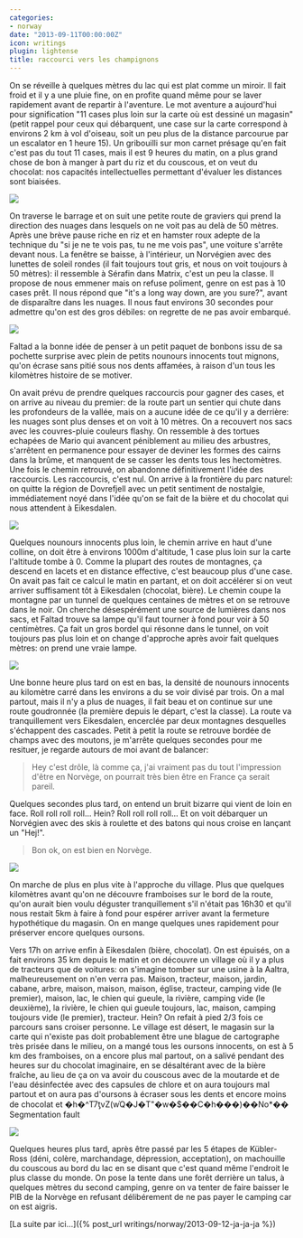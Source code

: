 ```yaml
---
categories:
- norway
date: "2013-09-11T00:00:00Z"
icon: writings
plugin: lightense
title: raccourci vers les champignons
---
```


On se réveille à quelques mètres du lac qui est plat comme un
miroir. Il fait froid et il y a une pluie fine, on en profite quand
même pour se laver rapidement avant de repartir à l'aventure. Le mot
aventure a aujourd'hui pour signification "11 cases plus loin sur la
carte où est dessiné un magasin" (petit rappel pour ceux qui
débarquent, une case sur la carte correspond à environs 2 km à vol
d'oiseau, soit un peu plus de la distance parcourue par un escalator
en 1 heure 15). Un gribouilli sur mon carnet présage qu'en fait c'est
pas du tout 11 cases, mais il est 9 heures du matin, on a plus grand
chose de bon à manger à part du riz et du couscous, et on veut du
chocolat: nos capacités intellectuelles permettant d'évaluer les
distances sont biaisées.

<img src="/public/img/norway/jour6-lac.jpg" data-action="zoom" />

On traverse le barrage et on suit une petite route de graviers qui
prend la direction des nuages dans lesquels on ne voit pas au delà de
50 mètres. Après une brève pause riche en riz et en hamster roux
adepte de la technique du "si je ne te vois pas, tu ne me vois pas",
une voiture s'arrête devant nous. La fenêtre se baisse, à l'intérieur,
un Norvégien avec des lunettes de soleil rondes (il fait toujours tout
gris, et nous on voit toujours à 50 mètres): il ressemble à Sérafin
dans Matrix, c'est un peu la classe. Il propose de nous emmener mais
on refuse poliment, genre on est pas à 10 cases prêt. Il nous répond
que "it's a long way down, are you sure?", avant de disparaître dans
les nuages. Il nous faut environs 30 secondes pour admettre qu'on est
des gros débiles: on regrette de ne pas avoir embarqué.

<img src="/public/img/norway/jour6-cabane.jpg" data-action="zoom" />

Faltad a la bonne idée de penser à un petit paquet de bonbons issu de
sa pochette surprise avec plein de petits nounours innocents tout
mignons, qu'on écrase sans pitié sous nos dents affamées, à raison
d'un tous les kilomètres histoire de se motiver.

On avait prévu de prendre quelques raccourcis pour gagner des cases, et
on arrive au niveau du premier: de la route part un sentier qui
chute dans les profondeurs de la vallée, mais on a aucune idée de ce
qu'il y a derrière: les nuages sont plus denses et on voit à 10
mètres. On a recouvert nos sacs avec les couvres-pluie couleurs
flashy. On ressemble à des tortues echapées de Mario qui avancent
péniblement au milieu des arbustres, s'arrêtent en permanence pour
essayer de deviner les formes des cairns dans la brûme, et manquent de
se casser les dents tous les hectomètres. Une fois le chemin retrouvé,
on abandonne définitivement l'idée des raccourcis. Les raccourcis, c'est
nul. On arrive à la frontière du parc naturel: on quitte la région de
Dovrefjell avec un petit sentiment de nostalgie, immédiatement noyé dans
l'idée qu'on se fait de la bière et du chocolat qui nous attendent à
Eikesdalen.

<img src="/public/img/norway/jour6-shortcut.jpg" data-action="zoom" />

Quelques nounours innocents plus loin, le chemin arrive en haut d'une
colline, on doit être à environs 1000m d'altitude, 1 case plus loin
sur la carte l'altitude tombe à 0. Comme la plupart des routes de
montagnes, ça descend en lacets et en distance effective, c'est
beaucoup plus d'une case. On avait pas fait ce calcul le matin en
partant, et on doit accélérer si on veut arriver suffisament tôt à
Eikesdalen (chocolat, bière). Le chemin coupe la montagne par un
tunnel de quelques centaines de mètres et on se retrouve dans le noir.
On cherche désespérément une source de lumières dans nos sacs, et
Faltad trouve sa lampe qu'il faut tourner à fond pour voir à 50
centimètres. Ça fait un gros bordel qui résonne dans le tunnel, on
voit toujours pas plus loin et on change d'approche après avoir fait
quelques mètres: on prend une vraie lampe.

<img src="/public/img/norway/jour6-topofthepop.jpg" data-action="zoom" />

Une bonne heure plus tard on est en bas, la densité de nounours innocents
au kilomètre carré dans les environs a du se voir divisé par trois. On a
mal partout, mais il n'y a plus de nuages, il fait beau et on continue
sur une route goudronnée (la première depuis le départ, c'est la
classe). La route va tranquillement vers Eikesdalen, encerclée par deux
montagnes desquelles s'échappent des cascades. Petit à petit la route se
retrouve bordée de champs avec des moutons, je m'arrête quelques
secondes pour me resituer, je regarde autours de moi avant de balancer:

> Hey c'est drôle, là comme ça, j'ai vraiment pas du tout
> l'impression d'être en Norvège, on pourrait très bien être en France
> ça serait pareil.

Quelques secondes plus tard, on entend un bruit bizarre qui vient de
loin en face. Roll roll roll roll... Hein? Roll roll roll roll...  Et
on voit débarquer un Norvégien avec des skis à roulette et des batons
qui nous croise en lançant un "Hej!".

> Bon ok, on est bien en Norvège.

<img src="/public/img/norway/jour6-roll.jpg" data-action="zoom" />

On marche de plus en plus vite à l'approche du village. Plus que
quelques kilomètres avant qu'on ne découvre framboises sur le bord de
la route, qu'on aurait bien voulu déguster tranquillement s'il n'était
pas 16h30 et qu'il nous restait 5km à faire à fond pour espérer arriver
avant la fermeture hypothétique du magasin. On en mange quelques unes
rapidement pour préserver encore quelques oursons.

Vers 17h on arrive enfin à Eikesdalen (bière, chocolat). On est
épuisés, on a fait environs 35 km depuis le matin et on découvre un
village où il y a plus de tracteurs que de voitures: on s'imagine
tomber sur une usine à la Aaltra, malheureusement on n'en verra
pas. Maison, tracteur, maison, jardin, cabane, arbre, maison, maison,
maison, église, tracteur, camping vide (le premier), maison, lac, le
chien qui gueule, la rivière, camping vide (le deuxième), la rivière,
le chien qui gueule toujours, lac, maison, camping toujours vide (le
premier), tracteur. Hein? On refait à pied 2/3 fois ce parcours sans
croiser personne. Le village est désert, le magasin sur la carte qui
n'existe pas doit probablement être une blague de cartographe très
prisée dans le milieu, on a mangé tous les oursons innocents, on est à
5 km des framboises, on a encore plus mal partout, on a salivé pendant
des heures sur du chocolat imaginaire, en se désaltérant avec de la
bière fraîche, au lieu de ça on va avoir du couscous avec de la
moutarde et de l'eau désinfectée avec des capsules de chlore et on
aura toujours mal partout et on aura pas d'oursons à écraser sous les
dents et encore moins de chocolat et
�h�^T7ƫvZ(w֫Q�J�T"�w�$��C�h���)��No*�� Segmentation fault

<img src="/public/img/norway/jour6-cool.jpg" data-action="zoom" />

Quelques heures plus tard, après être passé par les 5 étapes de
Kübler-Ross (déni, colère, marchandage, dépression, acceptation), on
machouille du couscous au bord du lac en se disant que c'est quand même
l'endroit le plus classe du monde. On pose la tente dans une forêt
derrière un talus, à quelques mètres du second camping, genre on va
tenter de faire baisser le PIB de la Norvège en refusant délibérement de
ne pas payer le camping car on est aigris.


[La suite par ici...]({% post_url writings/norway/2013-09-12-ja-ja-ja %})
